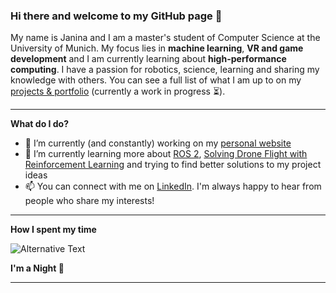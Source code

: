 ### Hi there and welcome to my GitHub page 👋

My name is Janina and I am a master's student of Computer Science at the University of Munich. My focus lies in **machine learning**, **VR and game development** and I am currently learning about **high-performance computing**. I have a passion for robotics, science, learning and sharing my knowledge with others. You can see a full list of what I am up to on my [projects & portfolio](https://janinamattes.github.io/#profile) (currently a work in progress ⏳).

---

**What do I do?**

- 🔭 I’m currently (and constantly) working on my [personal website](https://janinamattes.github.io/#profile)
- 🌱 I’m currently learning more about [ROS 2](https://github.com/munichmotorsport), [Solving Drone Flight with Reinforcement Learning](https://github.com/JaninaMattes/Autonomous-Explorer-Drone) and trying to find better solutions to my project ideas
- 📫 You can connect with me on [LinkedIn](https://www.linkedin.com/in/janina-mattes/). I'm always happy to hear from people who share my interests!

---

**How I spent my time**
<!--START_SECTION:waka-->
<img
  src="https://github.com/janinamattes/janinamattes/blob/main/images/stat.svg"
  alt="Alternative Text"
/>
<!--END_SECTION:waka-->

**I'm a Night 🦉**

---
